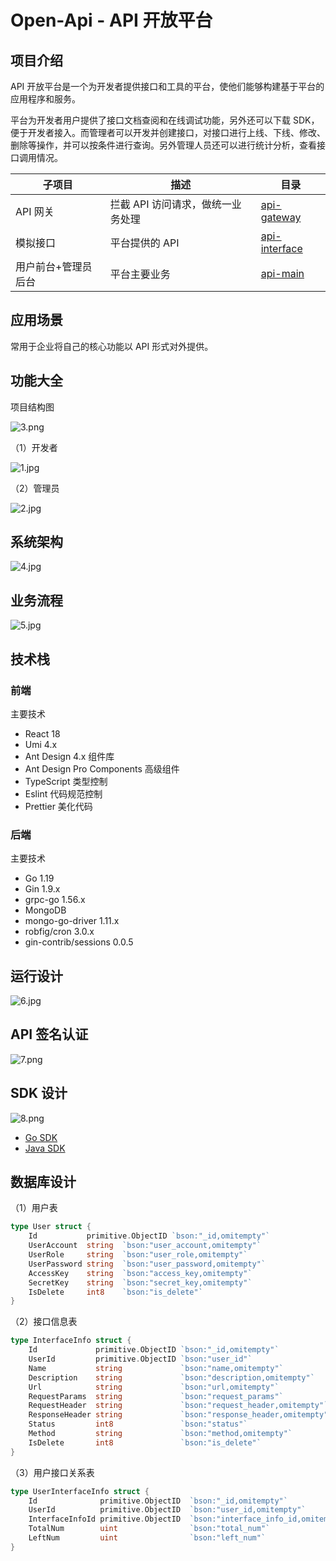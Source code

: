 # Open-Api - API 开放平台
## 项目介绍
API 开放平台是一个为开发者提供接口和工具的平台，使他们能够构建基于平台的应用程序和服务。

平台为开发者用户提供了接口文档查阅和在线调试功能，另外还可以下载 SDK，便于开发者接入。而管理者可以开发并创建接口，对接口进行上线、下线、修改、删除等操作，并可以按条件进行查询。另外管理人员还可以进行统计分析，查看接口调用情况。 

| 子项目              | 描述                              | 目录          |
| ------------------- | --------------------------------- | ------------- |
| API 网关            | 拦截 API 访问请求，做统一业务处理 | [api-gateway](https://github.com/jianping5/open-api/tree/main/api-gateway)   |
| 模拟接口            | 平台提供的 API                    | [api-interface](https://github.com/jianping5/open-api/tree/main/api-interface) |
| 用户前台+管理员后台 | 平台主要业务                      | [api-main](https://github.com/jianping5/open-api/tree/main/api-main)      |


## 应用场景
常用于企业将自己的核心功能以 API 形式对外提供。

## 功能大全
项目结构图

![3.png](image/3.png)

（1）开发者

![1.jpg](image/1.jpg)


（2）管理员

![2.jpg](image/2.jpg)

## 系统架构
![4.jpg](image/4.jpg)

## 业务流程
![5.jpg](image/5.jpg)

## 技术栈
### 前端
主要技术
- React 18
- Umi 4.x
- Ant Design 4.x 组件库
- Ant Design Pro Components 高级组件
- TypeScript 类型控制
- Eslint 代码规范控制
- Prettier 美化代码

### 后端
主要技术
- Go 1.19
- Gin 1.9.x
- grpc-go 1.56.x
- MongoDB
- mongo-go-driver 1.11.x
- robfig/cron 3.0.x
- gin-contrib/sessions 0.0.5

## 运行设计
![6.jpg](image/6.jpg)

## API 签名认证
![7.png](image/7.png)

## SDK 设计
![8.png](image/8.png)

- [Go SDK](https://github.com/jianping5/open-api-sdk-go)
- [Java SDK](https://github.com/jianping5/open-api-sdk-java)

## 数据库设计
（1）用户表
```Go
type User struct {
    Id           primitive.ObjectID `bson:"_id,omitempty"`
    UserAccount  string  `bson:"user_account,omitempty"`
    UserRole     string  `bson:"user_role,omitempty"`
    UserPassword string  `bson:"user_password,omitempty"`
    AccessKey    string  `bson:"access_key,omitempty"`
    SecretKey    string  `bson:"secret_key,omitempty"`
    IsDelete     int8    `bson:"is_delete"`
}
```
（2）接口信息表
```Go
type InterfaceInfo struct {
    Id             primitive.ObjectID `bson:"_id,omitempty"`
    UserId         primitive.ObjectID `bson:"user_id"`
    Name           string             `bson:"name,omitempty"`
    Description    string             `bson:"description,omitempty"`
    Url            string             `bson:"url,omitempty"`
    RequestParams  string             `bson:"request_params"`
    RequestHeader  string             `bson:"request_header,omitempty"`
    ResponseHeader string             `bson:"response_header,omitempty"`
    Status         int8               `bson:"status"`
    Method         string             `bson:"method,omitempty"`
    IsDelete       int8               `bson:"is_delete"`
}
```
（3）用户接口关系表
```Go
type UserInterfaceInfo struct {
    Id              primitive.ObjectID  `bson:"_id,omitempty"`
    UserId          primitive.ObjectID  `bson:"user_id,omitempty"`
    InterfaceInfoId primitive.ObjectID  `bson:"interface_info_id,omitempty"`
    TotalNum        uint                `bson:"total_num"`
    LeftNum         uint                `bson:"left_num"`
}
```